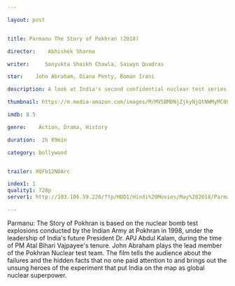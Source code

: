 ```yaml
---

layout: post


title: Parmanu The Story of Pokhran (2018)

director:    Abhishek Sharma

writer:     Sanyukta Shaikh Chawla, Saiwyn Quadras

star:    John Abraham, Diana Penty, Boman Irani

description: A look at India's second confidential nuclear test series at Pokhran lead by Dr. APJ Abdul Kalam, during the time of PM Atal Bihari Vajpayee's tenure.

thumbnail: https://m.media-amazon.com/images/M/MV5BMDNjZjkyNjQtNWMyMC00ODA5LTgyODctOGRiOWUwYTAzOWVjXkEyXkFqcGdeQXVyODE5NzE3OTE@._V1_UY268_CR3,0,182,268_AL__QL50.jpg

imdb: 8.5

genre:    Action, Drama, History 

duration:  2h 09min

category: bollywood


trailer: XQFb12N0Arc

index1: 1
quality1: 720p
server1: http://103.106.59.226/ftp/HDD1/Hindi%20Movies/May%202018/Parmanu%20The%20Story%20of%20Pokhran%20(2018)%20Hindi%20720p%20Pre%20x264%20AAC%20-%20Downloadhub/%5bDownloadhub..ws%5d%20-%20Parmanu%20The%20Story%20of%20Pokhran%20(2018)%20Hindi%20720p%20Pre%20x264%20AAC.mkv

---
```


Parmanu: The Story of Pokhran is based on the nuclear bomb test explosions conducted by the Indian Army at Pokhran in 1998, under the leadership of India's future President Dr. APJ Abdul Kalam, during the time of PM Atal Bihari Vajpayee's tenure. John Abraham plays the lead member of the Pokhran Nuclear test team. The film tells the audience about the failures and the hidden facts that no one paid attention to and brings out the unsung heroes of the experiment that put India on the map as global nuclear superpower.